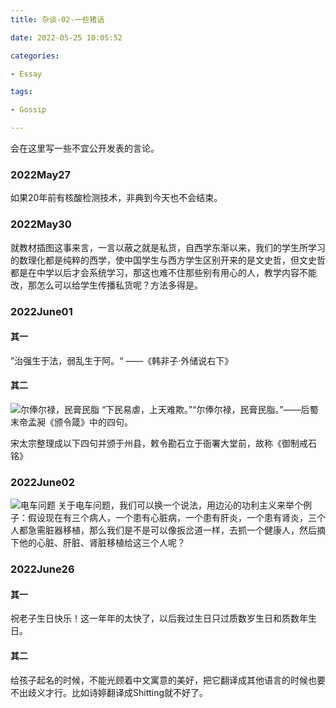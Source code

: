 ```yaml
---
title: 杂谈-02-一些猪话

date: 2022-05-25 10:05:52

categories:

- Essay

tags:

- Gossip

---
```


会在这里写一些不宜公开发表的言论。

### 2022May27

如果20年前有核酸检测技术，非典到今天也不会结束。

### 2022May30

就教材插图这事来言，一言以蔽之就是私货，自西学东渐以来，我们的学生所学习的数理化都是纯粹的西学，使中国学生与西方学生区别开来的是文史哲，但文史哲都是在中学以后才会系统学习，那这也难不住那些别有用心的人，教学内容不能改，那怎么可以给学生传播私货呢？方法多得是。

### 2022June01

#### 其一

”治强生于法，弱乱生于阿。“ ——《韩非子·外储说右下》

#### 其二

![尔俸尔禄，民膏民脂](/img/2022/june/01/01.png)
“下民易虐，上天难欺。”“尔俸尔禄，民膏民脂。”——后蜀末帝孟昶《颁令箴》中的四句。

宋太宗整理成以下四句并颁于州县，敕令勘石立于衙署大堂前，故称《御制戒石铭》

### 2022June02

![电车问题](/img/2022/june/02/01.jpg)
关于电车问题，我们可以换一个说法，用边沁的功利主义来举个例子：假设现在有三个病人，一个患有心脏病，一个患有肝炎，一个患有肾炎，三个人都急需脏器移植，那么我们是不是可以像扳岔道一样，去抓一个健康人，然后摘下他的心脏、肝脏、肾脏移植给这三个人呢？

### 2022June26

#### 其一

祝老子生日快乐！这一年年的太快了，以后我过生日只过质数岁生日和质数年生日。

#### 其二
给孩子起名的时候，不能光顾着中文寓意的美好，把它翻译成其他语言的时候也要不出歧义才行。比如诗婷翻译成Shitting就不好了。
